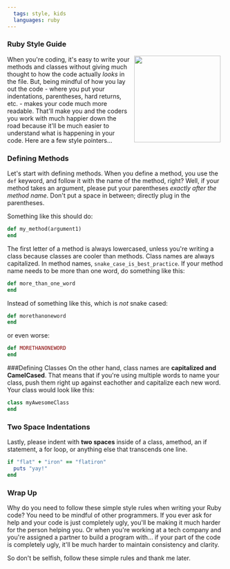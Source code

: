 ```yaml
---
  tags: style, kids
  languages: ruby
---
```


### Ruby Style Guide
<img src="https://after-school-assets.s3.amazonaws.com/style.png" width="200px" align="right" hspace="10">When you're coding, it's easy to write your methods and classes without giving much thought to how the code actually *looks* in the file. But, being mindful of how you lay out the code - where you put your indentations, parentheses, hard returns, etc. - makes your code much more readable. That'll make you and the coders you work with much happier down the road because it'll be much easier to understand what is happening in your code. Here are a few style pointers...

### Defining Methods
Let's start with defining methods. When you define a method, you use the `def` keyword, and follow it with the name of the method, right? Well, if your method takes an argument, please put your parentheses *exactly after the method name*. Don't put a space in between; directly plug in the parentheses.

Something like this should do: 

```ruby
def my_method(argument1)
end
```

The first letter of a method is always lowercased, unless you're writing a class because classes are cooler than methods. Class names are always capitalized. In method names, `snake_case_is_best_practice`. If your method name needs to be more than one word, do something like this:

```ruby
def more_than_one_word
end
```

Instead of something like this, which is _not_ snake cased:

```ruby
def morethanoneword
end
```

or even worse:

```ruby
def MORETHANONEWORD
end
```
###Defining Classes
On the other hand, class names are **capitalized and CamelCased**. That means that if you're using multiple words to name your class, push them right up against eachother and capitalize each new word. Your class would look like this:
```ruby
class myAwesomeClass
end
```
### Two Space Indentations
Lastly, please indent with **two spaces** inside of a class, amethod, an if statement, a for loop, or anything else that transcends one line.

```ruby
if "flat" + "iron" == "flatiron"
  puts "yay!"
end
```
### Wrap Up
Why do you need to follow these simple style rules when writing your Ruby code? You need to be mindful of other programmers. If you ever ask for help and your code is just completely ugly, you'll be making it much harder for the person helping you. Or when you're working at a tech company and you're assigned a partner to build a program with... if your part of the code is completely ugly, it'll be much harder to maintain consistency and clarity.

So don't be selfish, follow these simple rules and thank me later. 


